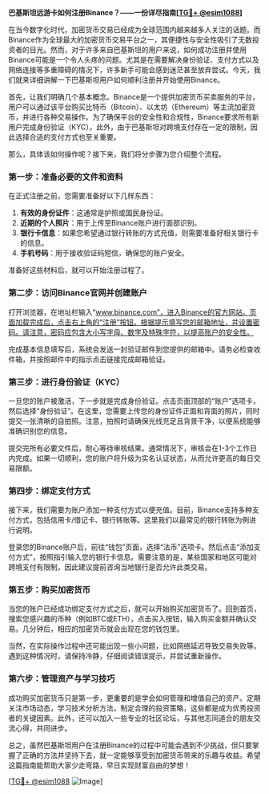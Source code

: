 **巴基斯坦远游卡如何注册Binance？——一份详尽指南[[TG💪+ @esim1088](https://t.me/s/esim1088)]**

在当今数字化时代，加密货币交易已经成为全球范围内越来越多人关注的话题。而Binance作为全球最大的加密货币交易平台之一，其便捷性与安全性吸引了无数投资者的目光。然而，对于许多来自巴基斯坦的用户来说，如何成功注册并使用Binance可能是一个令人头疼的问题。尤其是在需要解决身份验证、支付方式以及网络连接等多重障碍的情况下，许多新手可能会感到迷茫甚至放弃尝试。今天，我们就来详细讲解一下巴基斯坦用户如何顺利注册并开始使用Binance。

首先，让我们明确几个基本概念。Binance是一个提供加密货币买卖服务的平台，用户可以通过该平台购买比特币（Bitcoin）、以太坊（Ethereum）等主流加密货币，并进行各种交易操作。为了确保平台的安全性和合规性，Binance要求所有新用户完成身份验证（KYC）。此外，由于巴基斯坦对跨境支付存在一定的限制，因此选择合适的支付方式也至关重要。

那么，具体该如何操作呢？接下来，我们将分步骤为您介绍整个流程。

### 第一步：准备必要的文件和资料

在正式注册之前，您需要准备好以下几样东西：

1. **有效的身份证件**：这通常是护照或国民身份证。
2. **近期的个人照片**：用于上传至Binance账户进行面部识别。
3. **银行卡信息**：如果您希望通过银行转账的方式充值，则需要准备好相关银行卡的信息。
4. **手机号码**：用于接收验证码短信，确保您的账户安全。

准备好这些材料后，就可以开始注册过程了。

### 第二步：访问Binance官网并创建账户

打开浏览器，在地址栏输入“www.binance.com”，进入Binance的官方网站。页面加载完成后，点击右上角的“注册”按钮。根据提示填写您的邮箱地址，并设置密码。请注意，密码应包含大小写字母、数字及特殊字符，以提高账户的安全性。

完成基本信息填写后，系统会发送一封验证邮件到您提供的邮箱中。请务必检查收件箱，并按照邮件中的指示点击链接完成邮箱验证。

### 第三步：进行身份验证（KYC）

一旦您的账户被激活，下一步就是完成身份验证。点击页面顶部的“账户”选项卡，然后选择“身份验证”。在这里，您需要上传您的身份证件正面和背面的照片，同时提交一张清晰的自拍照。注意，拍照时请确保光线充足且背景干净，以便系统能够准确识别您的信息。

提交完所有必要文件后，耐心等待审核结果。通常情况下，审核会在1-3个工作日内完成。如果一切顺利，您的账户将升级为实名认证状态，从而允许更高的每日交易限额。

### 第四步：绑定支付方式

接下来，我们需要为账户添加一种支付方式以便充值。目前，Binance支持多种支付方式，包括信用卡/借记卡、银行转账等。这里我们以最常见的银行转账为例进行说明。

登录您的Binance账户后，前往“钱包”页面，选择“法币”选项卡。然后点击“添加支付方式”，按照指引输入您的银行卡信息。需要注意的是，某些国家和地区可能对跨境支付有限制，因此建议提前咨询当地银行是否允许此类交易。

### 第五步：购买加密货币

当您的账户已经成功绑定支付方式之后，就可以开始购买加密货币了。回到首页，搜索您感兴趣的币种（例如BTC或ETH），点击买入按钮，输入购买金额并确认交易。几分钟后，相应的加密货币就会出现在您的钱包里。

当然，在实际操作过程中还可能出现一些小问题，比如网络延迟导致交易失败等。遇到这种情况时，请保持冷静，仔细阅读错误提示，并尝试重新操作。

### 第六步：管理资产与学习技巧

成功购买加密货币只是第一步，更重要的是学会如何管理和增值自己的资产。定期关注市场动态，学习技术分析方法，制定合理的投资策略，这些都是成为优秀投资者的关键因素。此外，还可以加入一些专业的社区论坛，与其他志同道合的朋友交流心得，共同进步。

总之，虽然巴基斯坦用户在注册Binance的过程中可能会遇到不少挑战，但只要掌握了正确的方法并坚持下去，就一定能够享受到加密货币带来的乐趣与收益。希望这篇指南能帮助大家少走弯路，早日实现财富自由的梦想！

[[TG💪+ @esim1088](https://t.me/s/esim1088) ![Image](https://i.postimg.cc/4NQfJmqS/Snipaste-2025-05-13-00-14-12.png)]